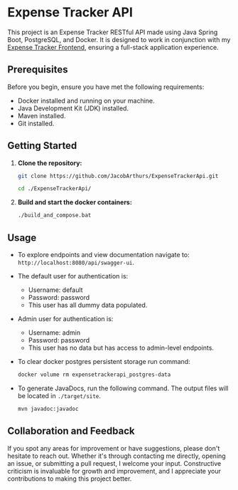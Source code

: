 # Expense Tracker API

This project is an Expense Tracker RESTful API made using Java Spring Boot, PostgreSQL, and Docker. It is designed to work in conjunction with my [Expense Tracker Frontend](https://github.com/JacobArthurs/expense-tracker-frontend), ensuring a full-stack application experience.

## Prerequisites

Before you begin, ensure you have met the following requirements:

- Docker installed and running on your machine.
- Java Development Kit (JDK) installed.
- Maven installed.
- Git installed.

## Getting Started

1. **Clone the repository:**

   ```bash
   git clone https://github.com/JacobArthurs/ExpenseTrackerApi.git
   
   cd ./ExpenseTrackerApi/
   ```

2. **Build and start the docker containers:**

    ```bash
    ./build_and_compose.bat
    ```

## Usage

- To explore endpoints and view documentation navigate to: `http://localhost:8080/api/swagger-ui`.

- The default user for authentication is:
  - Username: default
  - Password: password
  - This user has all dummy data populated.

- Admin user for authentication is:
  - Username: admin
  - Password: password
  - This user has no data but has access to admin-level endpoints.

- To clear docker postgres persistent storage run command:

    ```bash
    docker volume rm expensetrackerapi_postgres-data
    ```

- To generate JavaDocs, run the following command. The output files will be located in `./target/site`.

    ```bash
    mvn javadoc:javadoc
    ```

## Collaboration and Feedback

If you spot any areas for improvement or have suggestions, please don't hesitate to reach out. Whether it's through contacting me directly, opening an issue, or submitting a pull request, I welcome your input. Constructive criticism is invaluable for growth and improvement, and I appreciate your contributions to making this project better.
